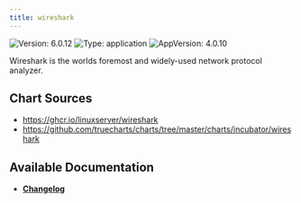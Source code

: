 ```yaml
---
title: wireshark
---
```


![Version: 6.0.12](https://img.shields.io/badge/Version-6.0.12-informational?style=flat-square) ![Type: application](https://img.shields.io/badge/Type-application-informational?style=flat-square) ![AppVersion: 4.0.10](https://img.shields.io/badge/AppVersion-4.0.10-informational?style=flat-square)

Wireshark is the worlds foremost and widely-used network protocol analyzer.

## Chart Sources

- https://ghcr.io/linuxserver/wireshark
- https://github.com/truecharts/charts/tree/master/charts/incubator/wireshark

## Available Documentation

- [**Changelog**](./CHANGELOG.md)
